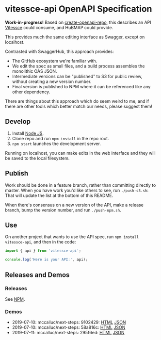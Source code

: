 # vitessce-api OpenAPI Specification

**Work-in-progress!** Based on [create-openapi-repo](https://github.com/Redocly/create-openapi-repo),
this describes an API [Vitessce](https://github.com/hms-dbmi/vitessce) could consume,
and HuBMAP could provide.

This provides much the same editing interface as Swagger, except on localhost.

Contrasted with SwaggerHub, this approach provides:
- The GitHub ecosystem we're familiar with.
- We edit the spec as small files, and a build process assembles the monolithic OAS JSON.
- Intermediate versions can be "published" to S3 for public review, without creating a new version number.
- Final version is published to NPM where it can be referenced like any other dependency.

There are things about this approach which do seem weird to me,
and if there are other tools which better match our needs, please suggest them!

## Develop

1. Install [Node JS](https://nodejs.org/).
2. Clone repo and run `npm install` in the repo root.
3. `npm start` launches the development server.

Running on localhost, you can make edits in the web interface and they will be saved to the local filesystem.

## Publish

Work should be done in a feature branch, rather than committing directly to master.
When you have work you'd like others to see, run `./push-s3.sh`:
That will update the list at the bottom of this README.

When there's consensus on a new version of the API, make a release branch, bump the version number,
and run `./push-npm.sh`.

## Use

On another project that wants to use the API spec, run `npm install vitessce-api`,
and then in the code:

```javascript
import { api } from 'vitessce-api';

console.log('Here is your API:', api);
```

## Releases and Demos

### Releases

See [NPM](https://www.npmjs.com/package/vitessce-api).

### Demos

- 2019-07-10: mccalluc/next-steps: 9102429: [HTML](https://redocly.github.io/redoc/?url=https://s3.amazonaws.com/vitessce-data/vitessce-api/2019-07-10/9102429/openapi.json) [JSON](https://s3.amazonaws.com/vitessce-data/vitessce-api/2019-07-10/9102429/openapi.json)
- 2019-07-10: mccalluc/next-steps: 58a816c: [HTML](https://redocly.github.io/redoc/?url=https://s3.amazonaws.com/vitessce-data/vitessce-api/2019-07-10/58a816c/openapi.json) [JSON](https://s3.amazonaws.com/vitessce-data/vitessce-api/2019-07-10/58a816c/openapi.json)
- 2019-07-11: mccalluc/next-steps: 295f6ed: [HTML](https://redocly.github.io/redoc/?url=https://s3.amazonaws.com/vitessce-data/vitessce-api/2019-07-11/295f6ed/openapi.json) [JSON](https://s3.amazonaws.com/vitessce-data/vitessce-api/2019-07-11/295f6ed/openapi.json)
